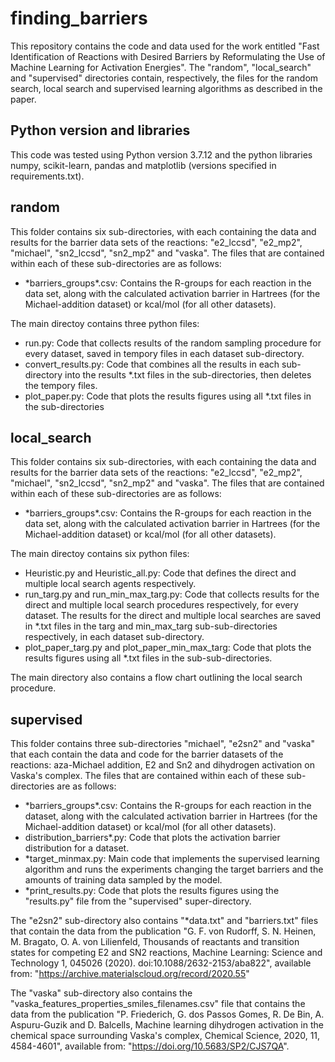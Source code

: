 # finding_barriers
This repository contains the code and data used for the work entitled "Fast Identification of Reactions with Desired Barriers by Reformulating the Use of Machine Learning for Activation Energies". The "random", "local_search" and "supervised" directories contain, respectively, the files for the random search, local search and supervised learning algorithms as described in the paper.

## Python version and libraries
This code was tested using Python version 3.7.12 and the python libraries numpy, scikit-learn, pandas and matplotlib (versions specified in requirements.txt).

## random
This folder contains six sub-directories, with each containing the data and results for the barrier data sets of the reactions: "e2_lccsd", "e2_mp2", "michael", "sn2_lccsd", "sn2_mp2" and "vaska". The files that are contained within each of these sub-directories are as follows:

* \*barriers_groups\*.csv: Contains the R-groups for each reaction in the data set, along with the calculated activation barrier in Hartrees (for the Michael-addition dataset) or kcal/mol (for all other datasets).

The main directoy contains three python files:

* run.py: Code that collects results of the random sampling procedure for every dataset, saved in tempory files in each dataset sub-directory.
* convert_results.py: Code that combines all the results in each sub-directory into the results \*.txt files in the sub-directories, then deletes the tempory files.
* plot_paper.py: Code that plots the results figures using all \*.txt files in the sub-directories

## local_search

This folder contains six sub-directories, with each containing the data and results for the barrier data sets of the reactions: "e2_lccsd", "e2_mp2", "michael", "sn2_lccsd", "sn2_mp2" and "vaska". The files that are contained within each of these sub-directories are as follows:

* \*barriers_groups\*.csv: Contains the R-groups for each reaction in the data set, along with the calculated activation barrier in Hartrees (for the Michael-addition dataset) or kcal/mol (for all other datasets).

The main directoy contains six python files:

* Heuristic.py and Heuristic_all.py: Code that defines the direct and multiple local search agents respectively.
* run_targ.py and run_min_max_targ.py: Code that collects results for the direct and multiple local search procedures respectively, for every dataset. The results for the direct and multiple local searches are saved in \*.txt files in the targ and min_max_targ sub-sub-directories respectively, in each dataset sub-directory.
* plot_paper_targ.py and plot_paper_min_max_targ: Code that plots the results figures using all \*.txt files in the sub-sub-directories.

The main directory also contains a flow chart outlining the local search procedure.

## supervised
This folder contains three sub-directories "michael", "e2sn2" and "vaska" that each contain the data and code for the barrier datasets of the reactions: aza-Michael addition, E2 and Sn2 and dihydrogen activation on Vaska's complex. The files that are contained within each of these sub-directories are as follows:
* \*barriers_groups\*.csv: Contains the R-groups for each reaction in the dataset, along with the calculated activation barrier in Hartrees (for the Michael-addition dataset) or kcal/mol (for all other datasets).
* distribution_barriers*.py: Code that plots the activation barrier distribution for a dataset.
* \*target_minmax.py: Main code that implements the supervised learning algorithm and runs the experiments changing the target barriers and the amounts of training data sampled by the model.
* \*print_results.py: Code that plots the results figures using the "results.py" file from the "supervised" super-directory.

The "e2sn2" sub-directory also contains "\*data.txt" and "barriers.txt" files that contain the data from the publication "G. F. von Rudorff, S. N. Heinen, M. Bragato, O. A. von Lilienfeld, Thousands of reactants and transition states for competing E2 and SN2 reactions, Machine Learning: Science and Technology 1, 045026 (2020). doi:10.1088/2632-2153/aba822", available from: "https://archive.materialscloud.org/record/2020.55"

The "vaska" sub-directory also contains the "vaska_features_properties_smiles_filenames.csv" file that contains the data from the publication "P. Friederich, G. dos Passos Gomes, R. De Bin, A. Aspuru-Guzik and D. Balcells, Machine learning dihydrogen activation in the chemical space surrounding Vaska's complex, Chemical Science, 2020, 11, 4584-4601", available from: "https://doi.org/10.5683/SP2/CJS7QA".
